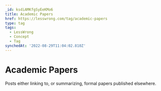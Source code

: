 ```yaml
---
_id: ksdiAMKfgSyEeKMo6
title: Academic Papers
href: https://lesswrong.com/tag/academic-papers
type: tag
tags:
  - LessWrong
  - Concept
  - Tag
synchedAt: '2022-08-29T11:04:02.810Z'
---
```

# Academic Papers

Posts either linking to, or summarizing, formal papers published elsewhere.